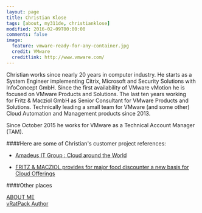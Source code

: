 ```yaml
---
layout: page
title: Christian Klose
tags: [about, my311de, christianklose]
modified: 2016-02-09T00:00:00
comments: false
image:
  feature: vmware-ready-for-any-container.jpg
  credit: VMware
  creditlink: http://www.vmware.com/
---
```


Christian works since nearly 20 years in computer industry. He starts as a System Engineer implementing Citrix, Microsoft and Security Solutions with InfoConcept GmbH. Since the first availability of VMware vMotion he is focused on VMware Products and Solutions. The last ten years working for Fritz & Macziol GmbH as Senior Consultant for VMware Products and Solutions. Technically leading a small team for VMware (and some other) Cloud Automation and Management products since 2013.

Since October 2015 he works for VMware as a Technical Account Manager (TAM).

####Here are some of Christian's customer project references:

- [Amadeus IT Group : Cloud around the World](http://www.fum.de/en/competence/references/amadeus-it-group/)

- [FRITZ & MACZIOL provides for major food discounter a new basis for Cloud Offerings](https://translate.google.com/translate?hl=en&sl=de&tl=en&u=http%3A%2F%2Fwww.fum.de%2Fde%2Fservice%2Fblog%2Fkunden-projekte%2Ffritz-macziol-schafft-eine-neue-basis-fuer-cloud-offerings/)

####Other places

<div markdown="0"><a href="https://about.me/christian_klose" class="btn btn-info">ABOUT ME</a></div>
<div markdown="0"><a href="https://vratpack.com" class="btn btn-danger">vRatPack Author</a></div>
